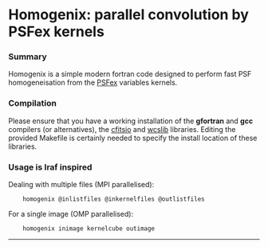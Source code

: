 # Homogenix: parallel convolution by PSFex kernels

### Summary

Homogenix is a simple modern fortran code designed to perform
fast PSF homogeneisation from the
[PSFex](https://github.com/astromatic/psfex) variables kernels.


### Compilation

Please ensure that you have a working installation of the **gfortran** and
**gcc** compilers (or alternatives), the
[cfitsio](https://heasarc.gsfc.nasa.gov/fitsio/) and
[wcslib](https://www.atnf.csiro.au/people/mcalabre/WCS/wcslib/)
libraries. Editing the provided Makefile is certainly needed to
specify the install location of these libraries.

### Usage is Iraf inspired

Dealing with multiple files (MPI parallelised):

        homogenix @inlistfiles @inkernelfiles @outlistfiles

For a single image (OMP parallelised):

        homogenix inimage kernelcube outimage

---

